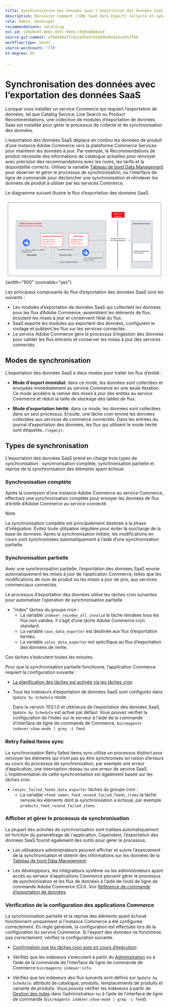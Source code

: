 ```yaml
---
title: Synchronisation des données avec l’exportation des données SaaS
description: Découvrez comment [!DNL SaaS Data Export] collecte et synchronise les données entre les instances Adobe Commerce et les services SaaS connectés.
role: Admin, Developer
recommendations: noCatalog
exl-id: 530a6ed7-46ec-45fc-94e9-c850168e8aed
source-git-commit: af9de40a717d2cb55a5f42483bd0e4cbcd913f64
workflow-type: tm+mt
source-wordcount: '770'
ht-degree: 0%

---
```


# Synchronisation des données avec l’exportation des données SaaS

Lorsque vous installez un service Commerce qui requiert l’exportation de données, tel que Catalog Service, Live Search ou Product Recommendations, une collection de modules d’exportation de données Saas est installée pour gérer le processus de collecte et de synchronisation des données.

L’exportation des données SaaS déplace en continu les données de produit d’une instance Adobe Commerce vers la plateforme Commerce Services pour maintenir les données à jour. Par exemple, le Recommendations de produit nécessite des informations de catalogue actuelles pour renvoyer avec précision des recommandations avec les noms, les tarifs et la disponibilité corrects. Utilisez la variable [Tableau de bord Data Management](https://experienceleague.adobe.com/en/docs/commerce-merchant-services/user-guides/data-services/catalog-sync) pour observer et gérer le processus de synchronisation, ou l’interface de ligne de commande pour déclencher une synchronisation et réindexer les données de produit à utiliser par les services Commerce.

Le diagramme suivant illustre le flux d’exportation des données SaaS.

![Collecte et flux de synchronisation d’exportation des données SaaS pour Adobe Commerce](assets/data-export-flow.png){width="900" zoomable="yes"}

Les principaux composants du flux d’exportation des données SaaS sont les suivants :

- Les modules d’exportation de données SaaS qui collectent les données pour les flux d’Adobe Commerce, assemblent les éléments de flux, écoutent les mises à jour et conservent l’état du flux.
- SaaS exporte les modules qui exportent des données, configurent le routage et publient les flux sur les services connectés.
- Le service Adobe Commerce gère le processus d’ingestion des données pour valider les flux entrants et conserver les mises à jour des services connectés.

## Modes de synchronisation

L’exportation des données SaaS a deux modes pour traiter les flux d’entité :

- **Mode d&#39;export immédiat**: dans ce mode, les données sont collectées et envoyées immédiatement au service Commerce en une seule itération. Ce mode accélère la remise des mises à jour des entités au service Commerce et réduit la taille de stockage des tables de flux.

- **Mode d’exportation hérité**: dans ce mode, les données sont collectées dans un seul processus. Ensuite, une tâche cron envoie les données collectées aux services de commerce connectés. Dans les entrées du journal d’exportation des données, les flux qui utilisent le mode hérité sont étiquetés. `(legacy)`.

## Types de synchronisation

L’exportation des données SaaS prend en charge trois types de synchronisation : synchronisation complète, synchronisation partielle et reprise de la synchronisation des éléments ayant échoué.

### Synchronisation complète

Après la connexion d’une instance Adobe Commerce au service Commerce, effectuez une synchronisation complète pour envoyer les données de flux d’entité d’Adobe Commerce au service connecté.

>[!NOTE]
>
>La synchronisation complète est principalement destinée à la phase d’intégration. Évitez toute utilisation régulière pour éviter la surcharge de la base de données. Après la synchronisation initiale, les modifications en cours sont synchronisées automatiquement à l’aide d’une synchronisation partielle.

### Synchronisation partielle

Avec une synchronisation partielle, l’exportation des données SaaS envoie automatiquement les mises à jour de l’application Commerce, telles que les modifications de nom de produit ou les mises à jour de prix, aux services commerciaux connectés.

Le processus d’exportation des données utilise les tâches cron suivantes pour automatiser l’opération de synchronisation partielle.

- &quot;index&quot; tâches du groupe cron :
   - La variable `indexer_reindex_all_invalid` la tâche réindexe tous les flux non valides. Il s’agit d’une tâche Adobe Commerce cron standard.
   - La variable `saas_data_exporter` est destinée aux flux d’exportation hérités.
   - La variable `sales_data_exporter` est spécifique au flux d’exportation des données de vente.

Ces tâches s’exécutent toutes les minutes.

Pour que la synchronisation partielle fonctionne, l’application Commerce requiert la configuration suivante :

- [La planification des tâches est activée via les tâches cron](https://experienceleague.adobe.com/docs/commerce-operations/installation-guide/next-steps/configuration.html)

- Tous les indexeurs d’exportation de données SaaS sont configurés dans `Update by Schedule` mode .

  Dans la version 103.1.0 et ultérieure de l’exportation des données SaaS, `Update by Schedule` est activé par défaut. Vous pouvez vérifier la configuration de l’index sur le serveur à l’aide de la commande d’interface de ligne de commande de Commerce, `bin/magento indexer:show-mode | grep -i feed`

### Retry Failed Items sync

La synchronisation Retry failed items sync utilise un processus distinct pour renvoyer les éléments qui n’ont pas pu être synchronisés en raison d’erreurs au cours du processus de synchronisation, par exemple une erreur d’application, une interruption réseau ou une erreur de service SaaS. L’implémentation de cette synchronisation est également basée sur les tâches cron.

- `resync_failed_feeds_data_exporter` tâches du groupe cron :
   - La variable `<feed name>_feed_resend_failed_feeds_items` la tâche renvoie les éléments dont la synchronisation a échoué, par exemple `products_feed_resend_failed_items`.

### Afficher et gérer le processus de synchronisation

La plupart des activités de synchronisation sont traitées automatiquement en fonction du paramétrage de l&#39;application. Cependant, l’exportation des données SaaS fournit également des outils pour gérer le processus.

- Les utilisateurs administrateurs peuvent afficher et suivre l’avancement de la synchronisation et obtenir des informations sur les données de la [Tableau de bord Data Management](https://experienceleague.adobe.com/en/docs/commerce-admin/systems/data-transfer/data-dashboard).

- Les développeurs, les intégrateurs système ou les administrateurs ayant accès au serveur d’applications Commerce peuvent gérer le processus de synchronisation et les flux de données à l’aide de l’outil de ligne de commande Adobe Commerce (CLI). Voir [Référence de commande d’exportation de données](data-export-cli-commands.md).

### Vérification de la configuration des applications Commerce

La synchronisation partielle et la reprise des éléments ayant échoué fonctionnent uniquement si l’instance Commerce a été configurée correctement. En règle générale, la configuration est effectuée lors de la configuration du service Commerce. Si l&#39;export des données ne fonctionne pas correctement, vérifiez la configuration suivante.

- [Confirmation que les tâches cron sont en cours d’exécution](https://experienceleague.adobe.com/en/docs/commerce-knowledge-base/kb/troubleshooting/miscellaneous/cron-readiness-check-issues).

- Vérifiez que les indexeurs s’exécutent à partir du [Administration](https://experienceleague.adobe.com/en/docs/commerce-admin/systems/tools/index-management) ou à l’aide de la commande de l’interface de ligne de commande de Commerce `bin/magento indexer:info`.

- Vérifiez que les indexeurs des flux suivants sont définis sur `Update by Schedule`: attributs de catalogue, produits, remplacements de produits et variante de produits. Vous pouvez vérifier les indexeurs à partir de [Gestion des index](https://experienceleague.adobe.com/en/docs/commerce-admin/systems/tools/index-management) dans l’administrateur ou à l’aide de l’interface de ligne de commande (`bin/magento indexer:show-mode | grep -i feed`).

